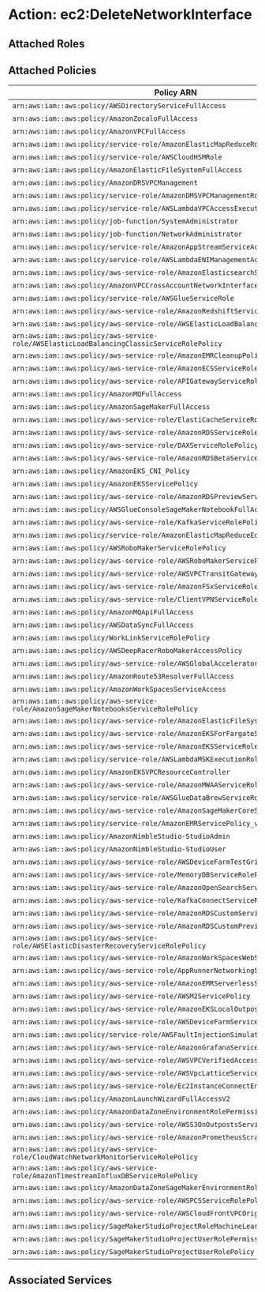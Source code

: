 # Action: ec2:DeleteNetworkInterface

## Attached Roles

## Attached Policies

| Policy ARN | Policy Name |
|------------|-------------|
| `arn:aws:iam::aws:policy/AWSDirectoryServiceFullAccess` | [AWSDirectoryServiceFullAccess](../policies.md#awsdirectoryservicefullaccess) |
| `arn:aws:iam::aws:policy/AmazonZocaloFullAccess` | [AmazonZocaloFullAccess](../policies.md#amazonzocalofullaccess) |
| `arn:aws:iam::aws:policy/AmazonVPCFullAccess` | [AmazonVPCFullAccess](../policies.md#amazonvpcfullaccess) |
| `arn:aws:iam::aws:policy/service-role/AmazonElasticMapReduceRole` | [AmazonElasticMapReduceRole](../policies.md#amazonelasticmapreducerole) |
| `arn:aws:iam::aws:policy/service-role/AWSCloudHSMRole` | [AWSCloudHSMRole](../policies.md#awscloudhsmrole) |
| `arn:aws:iam::aws:policy/AmazonElasticFileSystemFullAccess` | [AmazonElasticFileSystemFullAccess](../policies.md#amazonelasticfilesystemfullaccess) |
| `arn:aws:iam::aws:policy/AmazonDRSVPCManagement` | [AmazonDRSVPCManagement](../policies.md#amazondrsvpcmanagement) |
| `arn:aws:iam::aws:policy/service-role/AmazonDMSVPCManagementRole` | [AmazonDMSVPCManagementRole](../policies.md#amazondmsvpcmanagementrole) |
| `arn:aws:iam::aws:policy/service-role/AWSLambdaVPCAccessExecutionRole` | [AWSLambdaVPCAccessExecutionRole](../policies.md#awslambdavpcaccessexecutionrole) |
| `arn:aws:iam::aws:policy/job-function/SystemAdministrator` | [SystemAdministrator](../policies.md#systemadministrator) |
| `arn:aws:iam::aws:policy/job-function/NetworkAdministrator` | [NetworkAdministrator](../policies.md#networkadministrator) |
| `arn:aws:iam::aws:policy/service-role/AmazonAppStreamServiceAccess` | [AmazonAppStreamServiceAccess](../policies.md#amazonappstreamserviceaccess) |
| `arn:aws:iam::aws:policy/service-role/AWSLambdaENIManagementAccess` | [AWSLambdaENIManagementAccess](../policies.md#awslambdaenimanagementaccess) |
| `arn:aws:iam::aws:policy/aws-service-role/AmazonElasticsearchServiceRolePolicy` | [AmazonElasticsearchServiceRolePolicy](../policies.md#amazonelasticsearchservicerolepolicy) |
| `arn:aws:iam::aws:policy/AmazonVPCCrossAccountNetworkInterfaceOperations` | [AmazonVPCCrossAccountNetworkInterfaceOperations](../policies.md#amazonvpccrossaccountnetworkinterfaceoperations) |
| `arn:aws:iam::aws:policy/service-role/AWSGlueServiceRole` | [AWSGlueServiceRole](../policies.md#awsglueservicerole) |
| `arn:aws:iam::aws:policy/aws-service-role/AmazonRedshiftServiceLinkedRolePolicy` | [AmazonRedshiftServiceLinkedRolePolicy](../policies.md#amazonredshiftservicelinkedrolepolicy) |
| `arn:aws:iam::aws:policy/aws-service-role/AWSElasticLoadBalancingServiceRolePolicy` | [AWSElasticLoadBalancingServiceRolePolicy](../policies.md#awselasticloadbalancingservicerolepolicy) |
| `arn:aws:iam::aws:policy/aws-service-role/AWSElasticLoadBalancingClassicServiceRolePolicy` | [AWSElasticLoadBalancingClassicServiceRolePolicy](../policies.md#awselasticloadbalancingclassicservicerolepolicy) |
| `arn:aws:iam::aws:policy/aws-service-role/AmazonEMRCleanupPolicy` | [AmazonEMRCleanupPolicy](../policies.md#amazonemrcleanuppolicy) |
| `arn:aws:iam::aws:policy/aws-service-role/AmazonECSServiceRolePolicy` | [AmazonECSServiceRolePolicy](../policies.md#amazonecsservicerolepolicy) |
| `arn:aws:iam::aws:policy/aws-service-role/APIGatewayServiceRolePolicy` | [APIGatewayServiceRolePolicy](../policies.md#apigatewayservicerolepolicy) |
| `arn:aws:iam::aws:policy/AmazonMQFullAccess` | [AmazonMQFullAccess](../policies.md#amazonmqfullaccess) |
| `arn:aws:iam::aws:policy/AmazonSageMakerFullAccess` | [AmazonSageMakerFullAccess](../policies.md#amazonsagemakerfullaccess) |
| `arn:aws:iam::aws:policy/aws-service-role/ElastiCacheServiceRolePolicy` | [ElastiCacheServiceRolePolicy](../policies.md#elasticacheservicerolepolicy) |
| `arn:aws:iam::aws:policy/aws-service-role/AmazonRDSServiceRolePolicy` | [AmazonRDSServiceRolePolicy](../policies.md#amazonrdsservicerolepolicy) |
| `arn:aws:iam::aws:policy/aws-service-role/DAXServiceRolePolicy` | [DAXServiceRolePolicy](../policies.md#daxservicerolepolicy) |
| `arn:aws:iam::aws:policy/aws-service-role/AmazonRDSBetaServiceRolePolicy` | [AmazonRDSBetaServiceRolePolicy](../policies.md#amazonrdsbetaservicerolepolicy) |
| `arn:aws:iam::aws:policy/AmazonEKS_CNI_Policy` | [AmazonEKS_CNI_Policy](../policies.md#amazoneks_cni_policy) |
| `arn:aws:iam::aws:policy/AmazonEKSServicePolicy` | [AmazonEKSServicePolicy](../policies.md#amazoneksservicepolicy) |
| `arn:aws:iam::aws:policy/aws-service-role/AmazonRDSPreviewServiceRolePolicy` | [AmazonRDSPreviewServiceRolePolicy](../policies.md#amazonrdspreviewservicerolepolicy) |
| `arn:aws:iam::aws:policy/AWSGlueConsoleSageMakerNotebookFullAccess` | [AWSGlueConsoleSageMakerNotebookFullAccess](../policies.md#awsglueconsolesagemakernotebookfullaccess) |
| `arn:aws:iam::aws:policy/aws-service-role/KafkaServiceRolePolicy` | [KafkaServiceRolePolicy](../policies.md#kafkaservicerolepolicy) |
| `arn:aws:iam::aws:policy/service-role/AmazonElasticMapReduceEditorsRole` | [AmazonElasticMapReduceEditorsRole](../policies.md#amazonelasticmapreduceeditorsrole) |
| `arn:aws:iam::aws:policy/AWSRoboMakerServiceRolePolicy` | [AWSRoboMakerServiceRolePolicy](../policies.md#awsrobomakerservicerolepolicy) |
| `arn:aws:iam::aws:policy/aws-service-role/AWSRoboMakerServicePolicy` | [AWSRoboMakerServicePolicy](../policies.md#awsrobomakerservicepolicy) |
| `arn:aws:iam::aws:policy/aws-service-role/AWSVPCTransitGatewayServiceRolePolicy` | [AWSVPCTransitGatewayServiceRolePolicy](../policies.md#awsvpctransitgatewayservicerolepolicy) |
| `arn:aws:iam::aws:policy/aws-service-role/AmazonFSxServiceRolePolicy` | [AmazonFSxServiceRolePolicy](../policies.md#amazonfsxservicerolepolicy) |
| `arn:aws:iam::aws:policy/aws-service-role/ClientVPNServiceRolePolicy` | [ClientVPNServiceRolePolicy](../policies.md#clientvpnservicerolepolicy) |
| `arn:aws:iam::aws:policy/AmazonMQApiFullAccess` | [AmazonMQApiFullAccess](../policies.md#amazonmqapifullaccess) |
| `arn:aws:iam::aws:policy/AWSDataSyncFullAccess` | [AWSDataSyncFullAccess](../policies.md#awsdatasyncfullaccess) |
| `arn:aws:iam::aws:policy/WorkLinkServiceRolePolicy` | [WorkLinkServiceRolePolicy](../policies.md#worklinkservicerolepolicy) |
| `arn:aws:iam::aws:policy/AWSDeepRacerRoboMakerAccessPolicy` | [AWSDeepRacerRoboMakerAccessPolicy](../policies.md#awsdeepracerrobomakeraccesspolicy) |
| `arn:aws:iam::aws:policy/aws-service-role/AWSGlobalAcceleratorSLRPolicy` | [AWSGlobalAcceleratorSLRPolicy](../policies.md#awsglobalacceleratorslrpolicy) |
| `arn:aws:iam::aws:policy/AmazonRoute53ResolverFullAccess` | [AmazonRoute53ResolverFullAccess](../policies.md#amazonroute53resolverfullaccess) |
| `arn:aws:iam::aws:policy/AmazonWorkSpacesServiceAccess` | [AmazonWorkSpacesServiceAccess](../policies.md#amazonworkspacesserviceaccess) |
| `arn:aws:iam::aws:policy/aws-service-role/AmazonSageMakerNotebooksServiceRolePolicy` | [AmazonSageMakerNotebooksServiceRolePolicy](../policies.md#amazonsagemakernotebooksservicerolepolicy) |
| `arn:aws:iam::aws:policy/aws-service-role/AmazonElasticFileSystemServiceRolePolicy` | [AmazonElasticFileSystemServiceRolePolicy](../policies.md#amazonelasticfilesystemservicerolepolicy) |
| `arn:aws:iam::aws:policy/aws-service-role/AmazonEKSForFargateServiceRolePolicy` | [AmazonEKSForFargateServiceRolePolicy](../policies.md#amazoneksforfargateservicerolepolicy) |
| `arn:aws:iam::aws:policy/aws-service-role/AmazonEKSServiceRolePolicy` | [AmazonEKSServiceRolePolicy](../policies.md#amazoneksservicerolepolicy) |
| `arn:aws:iam::aws:policy/service-role/AWSLambdaMSKExecutionRole` | [AWSLambdaMSKExecutionRole](../policies.md#awslambdamskexecutionrole) |
| `arn:aws:iam::aws:policy/AmazonEKSVPCResourceController` | [AmazonEKSVPCResourceController](../policies.md#amazoneksvpcresourcecontroller) |
| `arn:aws:iam::aws:policy/aws-service-role/AmazonMWAAServiceRolePolicy` | [AmazonMWAAServiceRolePolicy](../policies.md#amazonmwaaservicerolepolicy) |
| `arn:aws:iam::aws:policy/service-role/AWSGlueDataBrewServiceRole` | [AWSGlueDataBrewServiceRole](../policies.md#awsgluedatabrewservicerole) |
| `arn:aws:iam::aws:policy/aws-service-role/AmazonSageMakerCoreServiceRolePolicy` | [AmazonSageMakerCoreServiceRolePolicy](../policies.md#amazonsagemakercoreservicerolepolicy) |
| `arn:aws:iam::aws:policy/service-role/AmazonEMRServicePolicy_v2` | [AmazonEMRServicePolicy_v2](../policies.md#amazonemrservicepolicy_v2) |
| `arn:aws:iam::aws:policy/AmazonNimbleStudio-StudioAdmin` | [AmazonNimbleStudio-StudioAdmin](../policies.md#amazonnimblestudio-studioadmin) |
| `arn:aws:iam::aws:policy/AmazonNimbleStudio-StudioUser` | [AmazonNimbleStudio-StudioUser](../policies.md#amazonnimblestudio-studiouser) |
| `arn:aws:iam::aws:policy/aws-service-role/AWSDeviceFarmTestGridServiceRolePolicy` | [AWSDeviceFarmTestGridServiceRolePolicy](../policies.md#awsdevicefarmtestgridservicerolepolicy) |
| `arn:aws:iam::aws:policy/aws-service-role/MemoryDBServiceRolePolicy` | [MemoryDBServiceRolePolicy](../policies.md#memorydbservicerolepolicy) |
| `arn:aws:iam::aws:policy/aws-service-role/AmazonOpenSearchServiceRolePolicy` | [AmazonOpenSearchServiceRolePolicy](../policies.md#amazonopensearchservicerolepolicy) |
| `arn:aws:iam::aws:policy/aws-service-role/KafkaConnectServiceRolePolicy` | [KafkaConnectServiceRolePolicy](../policies.md#kafkaconnectservicerolepolicy) |
| `arn:aws:iam::aws:policy/aws-service-role/AmazonRDSCustomServiceRolePolicy` | [AmazonRDSCustomServiceRolePolicy](../policies.md#amazonrdscustomservicerolepolicy) |
| `arn:aws:iam::aws:policy/aws-service-role/AmazonRDSCustomPreviewServiceRolePolicy` | [AmazonRDSCustomPreviewServiceRolePolicy](../policies.md#amazonrdscustompreviewservicerolepolicy) |
| `arn:aws:iam::aws:policy/aws-service-role/AWSElasticDisasterRecoveryServiceRolePolicy` | [AWSElasticDisasterRecoveryServiceRolePolicy](../policies.md#awselasticdisasterrecoveryservicerolepolicy) |
| `arn:aws:iam::aws:policy/aws-service-role/AmazonWorkSpacesWebServiceRolePolicy` | [AmazonWorkSpacesWebServiceRolePolicy](../policies.md#amazonworkspaceswebservicerolepolicy) |
| `arn:aws:iam::aws:policy/aws-service-role/AppRunnerNetworkingServiceRolePolicy` | [AppRunnerNetworkingServiceRolePolicy](../policies.md#apprunnernetworkingservicerolepolicy) |
| `arn:aws:iam::aws:policy/aws-service-role/AmazonEMRServerlessServiceRolePolicy` | [AmazonEMRServerlessServiceRolePolicy](../policies.md#amazonemrserverlessservicerolepolicy) |
| `arn:aws:iam::aws:policy/aws-service-role/AWSM2ServicePolicy` | [AWSM2ServicePolicy](../policies.md#awsm2servicepolicy) |
| `arn:aws:iam::aws:policy/aws-service-role/AmazonEKSLocalOutpostServiceRolePolicy` | [AmazonEKSLocalOutpostServiceRolePolicy](../policies.md#amazonekslocaloutpostservicerolepolicy) |
| `arn:aws:iam::aws:policy/aws-service-role/AWSDeviceFarmServiceRolePolicy` | [AWSDeviceFarmServiceRolePolicy](../policies.md#awsdevicefarmservicerolepolicy) |
| `arn:aws:iam::aws:policy/service-role/AWSFaultInjectionSimulatorNetworkAccess` | [AWSFaultInjectionSimulatorNetworkAccess](../policies.md#awsfaultinjectionsimulatornetworkaccess) |
| `arn:aws:iam::aws:policy/aws-service-role/AmazonGrafanaServiceLinkedRolePolicy` | [AmazonGrafanaServiceLinkedRolePolicy](../policies.md#amazongrafanaservicelinkedrolepolicy) |
| `arn:aws:iam::aws:policy/aws-service-role/AWSVPCVerifiedAccessServiceRolePolicy` | [AWSVPCVerifiedAccessServiceRolePolicy](../policies.md#awsvpcverifiedaccessservicerolepolicy) |
| `arn:aws:iam::aws:policy/aws-service-role/AWSVpcLatticeServiceRolePolicy` | [AWSVpcLatticeServiceRolePolicy](../policies.md#awsvpclatticeservicerolepolicy) |
| `arn:aws:iam::aws:policy/aws-service-role/Ec2InstanceConnectEndpoint` | [Ec2InstanceConnectEndpoint](../policies.md#ec2instanceconnectendpoint) |
| `arn:aws:iam::aws:policy/AmazonLaunchWizardFullAccessV2` | [AmazonLaunchWizardFullAccessV2](../policies.md#amazonlaunchwizardfullaccessv2) |
| `arn:aws:iam::aws:policy/AmazonDataZoneEnvironmentRolePermissionsBoundary` | [AmazonDataZoneEnvironmentRolePermissionsBoundary](../policies.md#amazondatazoneenvironmentrolepermissionsboundary) |
| `arn:aws:iam::aws:policy/aws-service-role/AWSS3OnOutpostsServiceRolePolicy` | [AWSS3OnOutpostsServiceRolePolicy](../policies.md#awss3onoutpostsservicerolepolicy) |
| `arn:aws:iam::aws:policy/aws-service-role/AmazonPrometheusScraperServiceRolePolicy` | [AmazonPrometheusScraperServiceRolePolicy](../policies.md#amazonprometheusscraperservicerolepolicy) |
| `arn:aws:iam::aws:policy/aws-service-role/CloudWatchNetworkMonitorServiceRolePolicy` | [CloudWatchNetworkMonitorServiceRolePolicy](../policies.md#cloudwatchnetworkmonitorservicerolepolicy) |
| `arn:aws:iam::aws:policy/aws-service-role/AmazonTimestreamInfluxDBServiceRolePolicy` | [AmazonTimestreamInfluxDBServiceRolePolicy](../policies.md#amazontimestreaminfluxdbservicerolepolicy) |
| `arn:aws:iam::aws:policy/AmazonDataZoneSageMakerEnvironmentRolePermissionsBoundary` | [AmazonDataZoneSageMakerEnvironmentRolePermissionsBoundary](../policies.md#amazondatazonesagemakerenvironmentrolepermissionsboundary) |
| `arn:aws:iam::aws:policy/aws-service-role/AWSPCSServiceRolePolicy` | [AWSPCSServiceRolePolicy](../policies.md#awspcsservicerolepolicy) |
| `arn:aws:iam::aws:policy/aws-service-role/AWSCloudFrontVPCOriginServiceRolePolicy` | [AWSCloudFrontVPCOriginServiceRolePolicy](../policies.md#awscloudfrontvpcoriginservicerolepolicy) |
| `arn:aws:iam::aws:policy/SageMakerStudioProjectRoleMachineLearningPolicy` | [SageMakerStudioProjectRoleMachineLearningPolicy](../policies.md#sagemakerstudioprojectrolemachinelearningpolicy) |
| `arn:aws:iam::aws:policy/SageMakerStudioProjectUserRolePermissionsBoundary` | [SageMakerStudioProjectUserRolePermissionsBoundary](../policies.md#sagemakerstudioprojectuserrolepermissionsboundary) |
| `arn:aws:iam::aws:policy/SageMakerStudioProjectUserRolePolicy` | [SageMakerStudioProjectUserRolePolicy](../policies.md#sagemakerstudioprojectuserrolepolicy) |

## Associated Services


